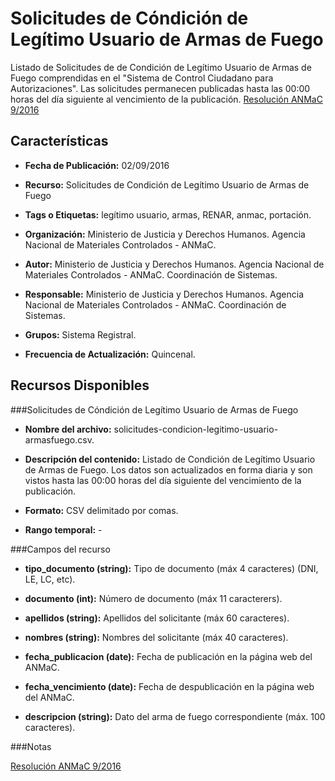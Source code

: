 Solicitudes de Cóndición de Legítimo Usuario de Armas de Fuego
==============================================================

Listado de Solicitudes de de Condición de Legítimo Usuario de Armas de Fuego comprendidas en el "Sistema de Control Ciudadano para Autorizaciones". Las solicitudes permanecen publicadas hasta las 00:00 horas del día siguiente al vencimiento de la publicación. [Resolución ANMaC 9/2016](http://servicios.infoleg.gob.ar/infolegInternet/anexos/265000-269999/265340/norma.htm)

Características
---------------

-	**Fecha de Publicación:** 02/09/2016

-	**Recurso:** Solicitudes de Condición de Legítimo Usuario de Armas de Fuego

-	**Tags o Etiquetas:** legítimo usuario, armas, RENAR, anmac, portación.  

-	**Organización:** Ministerio de Justicia y Derechos Humanos. Agencia Nacional de Materiales Controlados - ANMaC. 

-	**Autor:** Ministerio de Justicia y Derechos Humanos. Agencia Nacional de Materiales Controlados - ANMaC. Coordinación de Sistemas.

-	**Responsable:** Ministerio de Justicia y Derechos Humanos. Agencia Nacional de Materiales Controlados - ANMaC. Coordinación de Sistemas. 

-	**Grupos:** Sistema Registral.

- **Frecuencia de Actualización:** Quincenal.

Recursos Disponibles
--------------------

###Solicitudes de Cóndición de Legítimo Usuario de Armas de Fuego

-	**Nombre del archivo:** solicitudes-condicion-legitimo-usuario-armasfuego.csv.

-	**Descripción del contenido:** Listado de Condición de Legítimo Usuario de Armas de Fuego. Los datos son actualizados en forma diaria y son vistos hasta las 00:00 horas del día siguiente del vencimiento de la publicación.

-	**Formato:** CSV delimitado por comas.

-	**Rango temporal:** -

###Campos del recurso

-	**tipo_documento (string):** Tipo de documento (máx 4 caracteres) (DNI, LE, LC, etc).

-	**documento (int):** Número de documento (máx 11 caracterers).

-	**apellidos (string):** Apellidos del solicitante (máx 60 caracteres).

-	**nombres (string):** Nombres del solicitante (máx 40 caracteres).

-	**fecha_publicacion (date):** Fecha de publicación en la página web del ANMaC.

-	**fecha_vencimiento (date):** Fecha de despublicación en la página web del ANMaC.

-	**descripcion (string):** Dato del arma de fuego correspondiente (máx. 100 caracteres).

###Notas

[Resolución ANMaC 9/2016](http://servicios.infoleg.gob.ar/infolegInternet/anexos/265000-269999/265340/norma.htm)
